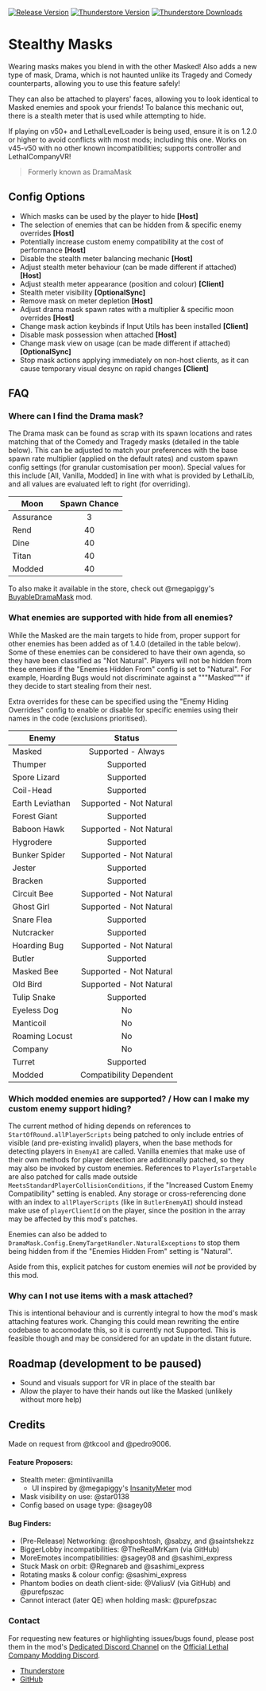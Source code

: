 [![Release Version](https://img.shields.io/github/v/release/Henit3/DramaMask?style=for-the-badge&logo=github)](https://github.com/Henit3d/DramaMask/releases)
[![Thunderstore Version](https://img.shields.io/thunderstore/v/necrowing/DramaMask?style=for-the-badge&logo=thunderstore&logoColor=white)](https://thunderstore.io/c/lethal-company/p/necrowing/DramaMask/)
[![Thunderstore Downloads](https://img.shields.io/thunderstore/dt/necrowing/DramaMask?style=for-the-badge&logo=thunderstore&logoColor=white)](https://thunderstore.io/c/lethal-company/p/necrowing/DramaMask/)

# Stealthy Masks

Wearing masks makes you blend in with the other Masked!
Also adds a new type of mask, Drama, which is not haunted unlike its Tragedy and Comedy counterparts, allowing you to use this feature safely!

They can also be attached to players' faces, allowing you to look identical to Masked enemies and spook your friends!
To balance this mechanic out, there is a stealth meter that is used while attempting to hide.

If playing on v50+ and LethalLevelLoader is being used, ensure it is on 1.2.0 or higher to avoid conflicts with most mods; including this one. 
Works on v45-v50 with no other known incompatibilities; supports controller and LethalCompanyVR!

> Formerly known as DramaMask

## Config Options
* Which masks can be used by the player to hide **[Host]**
* The selection of enemies that can be hidden from & specific enemy overrides **[Host]**
* Potentially increase custom enemy compatibility at the cost of performance **[Host]**
* Disable the stealth meter balancing mechanic **[Host]**
* Adjust stealth meter behaviour (can be made different if attached) **[Host]**
* Adjust stealth meter appearance (position and colour) **[Client]**
* Stealth meter visibility **[OptionalSync]**
* Remove mask on meter depletion **[Host]**
* Adjust drama mask spawn rates with a multiplier & specific moon overrides **[Host]**
* Change mask action keybinds if Input Utils has been installed **[Client]**
* Disable mask possession when attached **[Host]**
* Change mask view on usage (can be made different if attached) **[OptionalSync]**
* Stop mask actions applying immediately on non-host clients, as it can cause temporary visual desync on rapid changes **[Client]**

## FAQ
### Where can I find the Drama mask?
The Drama mask can be found as scrap with its spawn locations and rates matching that of the Comedy and Tragedy masks (detailed in the table below).
This can be adjusted to match your preferences with the base spawn rate multiplier (applied on the default rates) and custom spawn config settings (for granular customisation per moon).
Special values for this include [All, Vanilla, Modded] in line with what is provided by LethalLib, and all values are evaluated left to right (for overriding).

|Moon		|Spawn Chance	|
|-----------|:-------------:|
|Assurance 	|3				|
|Rend      	|40				|
|Dine      	|40				|
|Titan		|40				|
|Modded		|40				|

To also make it available in the store, check out @megapiggy's [BuyableDramaMask](https://thunderstore.io/c/lethal-company/p/MegaPiggy/BuyableDramaMask/) mod.

### What enemies are supported with hide from all enemies?
While the Masked are the main targets to hide from, proper support for other enemies has been added as of 1.4.0 (detailed in the table below).
Some of these enemies can be considered to have their own agenda, so they have been classified as "Not Natural".
Players will not be hidden from these enemies if the "Enemies Hidden From" config is set to "Natural".
For example, Hoarding Bugs would not discriminate against a """Masked""" if they decide to start stealing from their nest.

Extra overrides for these can be specified using the "Enemy Hiding Overrides" config to enable or disable for specific enemies using their names in the code (exclusions prioritised).

|Enemy			|Status					|
|---------------|:---------------------:|
|Masked 		|Supported - Always		|
|Thumper      	|Supported				|
|Spore Lizard	|Supported				|
|Coil-Head		|Supported				|
|Earth Leviathan|Supported - Not Natural|
|Forest Giant	|Supported				|
|Baboon Hawk	|Supported - Not Natural|
|Hygrodere		|Supported				|
|Bunker Spider	|Supported - Not Natural|
|Jester			|Supported				|
|Bracken		|Supported				|
|Circuit Bee	|Supported - Not Natural|
|Ghost Girl		|Supported - Not Natural|
|Snare Flea		|Supported				|
|Nutcracker		|Supported				|
|Hoarding Bug	|Supported - Not Natural|
|Butler			|Supported				|
|Masked Bee		|Supported - Not Natural|
|Old Bird		|Supported - Not Natural|
|Tulip Snake	|Supported				|
|Eyeless Dog	|No						|
|Manticoil		|No						|
|Roaming Locust	|No						|
|Company		|No						|
|Turret			|Supported				|
|Modded			|Compatibility Dependent|

### Which modded enemies are supported? / How can I make my custom enemy support hiding?
The current method of hiding depends on references to `StartOfRound.allPlayerScripts` being patched to only include entries of visible (and pre-existing invalid) players,
when the base methods for detecting players in `EnemyAI` are called.
Vanilla enemies that make use of their own methods for player detection are additionally patched, so they may also be invoked by custom enemies.
References to `PlayerIsTargetable` are also patched for calls made outside `MeetsStandardPlayerCollisionConditions`, if the "Increased Custom Enemy Compatibility" setting is enabled.
Any storage or cross-referencing done with an index to `allPlayerScripts` (like in `ButlerEnemyAI`) should instead make use of `playerClientId` on the player,
since the position in the array may be affected by this mod's patches.

Enemies can also be added to `DramaMask.Config.EnemyTargetHandler.NaturalExceptions` to stop them being hidden from if the "Enemies Hidden From" setting is "Natural".

Aside from this, explicit patches for custom enemies will _not_ be provided by this mod.

### Why can I not use items with a mask attached?
This is intentional behaviour and is currently integral to how the mod's mask attaching features work. Changing this could mean rewriting the entire codebase to accomodate this, so it is currently not Supported. This is feasible though and may be considered for an update in the distant future.

## Roadmap (development to be paused)
* Sound and visuals support for VR in place of the stealth bar
* Allow the player to have their hands out like the Masked (unlikely without more help)

## Credits
Made on request from @tkcool and @pedro9006.

#### Feature Proposers:
* Stealth meter: @mintiivanilla
	* UI inspired by @megapiggy's
	[InsanityMeter](https://thunderstore.io/c/lethal-company/p/MegaPiggy/InsanityMeter/) mod
* Mask visibility on use: @star0138
* Config based on usage type: @sagey08

#### Bug Finders:
* (Pre-Release) Networking: @roshposhtosh, @sabzy, and @saintshekzz
* BiggerLobby incompatibilities: @TheRealMrKam (via GitHub)
* MoreEmotes incompatibilities: @sagey08 and @sashimi_express
* Stuck Mask on orbit: @Regnareb and @sashimi_express
* Rotating masks & colour config: @sashimi_express
* Phantom bodies on death client-side: @ValiusV (via GitHub) and @purefpszac
* Cannot interact (later QE) when holding mask: @purefpszac

### Contact
For requesting new features or highlighting issues/bugs found, please post them in the mod's
[Dedicated Discord Channel](https://discord.com/channels/1168655651455639582/1209275419505860719)
on the [Official Lethal Company Modding Discord](https://discord.gg/XeyYqRdRGC).

* [Thunderstore](https://thunderstore.io/c/lethal-company/p/necrowing/DramaMask/)
* [GitHub](https://github.com/Henit3/DramaMask)